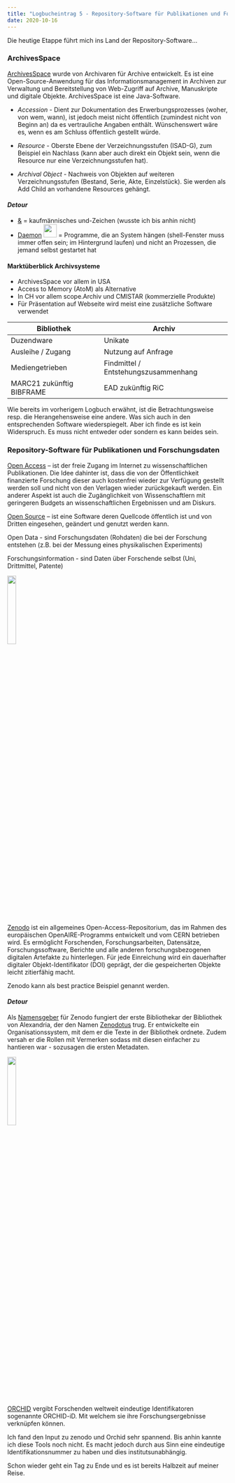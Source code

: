 ```yaml
---
title: "Logbucheintrag 5 - Repository-Software für Publikationen und Forschungsdaten"
date: 2020-10-16
---
```


Die heutige Etappe führt mich ins Land der Repository-Software... 

### ArchivesSpace
[ArchivesSpace](https://archivesspace.org/) wurde von Archivaren für Archive entwickelt. Es ist eine Open-Source-Anwendung für das Informationsmanagement in Archiven zur Verwaltung und Bereitstellung von Web-Zugriff auf Archive, Manuskripte und digitale Objekte. ArchivesSpace ist eine Java-Software.

- *Accession* - 
Dient zur Dokumentation des Erwerbungsprozesses (woher, von wem, wann), ist jedoch meist nicht öffentlich (zumindest nicht von Beginn an) da es vertrauliche Angaben enthält. Wünschenswert wäre es, wenn es am Schluss öffentlich gestellt würde.

- *Resource* -
Oberste Ebene der Verzeichnungsstufen (ISAD-G), zum Beispiel ein Nachlass (kann aber auch direkt ein Objekt sein, wenn die Resource nur eine Verzeichnungsstufen hat).

- *Archival Object* -
Nachweis von Objekten auf weiteren Verzeichnungsstufen (Bestand, Serie, Akte, Einzelstück). Sie werden als Add Child an vorhandene Resources gehängt.

#### *Detour*
- [&](https://de.m.wikipedia.org/wiki/Et-Zeichen) = kaufmännisches und-Zeichen (wusste ich bis anhin nicht)
- [Daemon](https://de.m.wikipedia.org/wiki/Daemon) <img src = "https://upload.wikimedia.org/wikipedia/commons/4/40/Daemon-phk.svg" width="30"> = Programme, die an System hängen (shell-Fenster muss immer offen sein; im Hintergrund laufen) und nicht an Prozessen, die jemand selbst gestartet hat 

#### Marktüberblick Archivsysteme
- ArchivesSpace vor allem in USA
- Access to Memory (AtoM) als Alternative
- In CH vor allem scope.Archiv und CMISTAR (kommerzielle Produkte)
- Für Präsentation auf Webseite wird meist eine zusätzliche Software verwendet

Bibliothek | Archiv
--------|--------
Duzendware | Unikate
Ausleihe / Zugang | Nutzung auf Anfrage
Mediengetrieben | Findmittel / Entstehungszusammenhang
MARC21 zukünftig BIBFRAME | EAD zukünftig RiC

Wie bereits im vorherigem Logbuch erwähnt, ist die Betrachtungsweise resp. die Herangehensweise eine andere. Was sich auch in den entsprechenden Software wiederspiegelt. Aber ich finde es ist kein Widerspruch. Es muss nicht entweder oder sondern es kann beides sein.

### Repository-Software für Publikationen und Forschungsdaten

[Open Access](https://de.wikipedia.org/wiki/Open_Access) – ist der freie Zugang im Internet zu wissenschaftlichen Publikationen. Die Idee dahinter ist, dass die von der Öffentlichkeit finanzierte Forschung dieser auch kostenfrei wieder zur Verfügung gestellt werden soll und nicht von den Verlagen wieder zurückgekauft werden. Ein anderer Aspekt ist auch die Zugänglichkeit von Wissenschaftlern mit geringeren Budgets an wissenschaftlichen Ergebnissen und am Diskurs. 

[Open Source](https://de.wikipedia.org/wiki/Open_Source) – ist eine Software deren Quellcode öffentlich ist und von Dritten eingesehen, geändert und genutzt werden kann.

Open Data - sind Forschungsdaten (Rohdaten) die bei der Forschung entstehen (z.B. bei der Messung eines physikalischen Experiments)

Forschungsinformation - sind Daten über Forschende selbst (Uni, Drittmittel, Patente)


<img src="https://upload.wikimedia.org/wikipedia/commons/0/0f/Zenodo_logo.jpg" width="20%">

[Zenodo](https://de.wikipedia.org/wiki/Zenodo) ist ein allgemeines Open-Access-Repositorium, das im Rahmen des europäischen OpenAIRE-Programms entwickelt und vom CERN betrieben wird. Es ermöglicht Forschenden, Forschungsarbeiten, Datensätze, Forschungssoftware, Berichte und alle anderen forschungsbezogenen digitalen Artefakte zu hinterlegen. Für jede Einreichung wird ein dauerhafter digitaler Objekt-Identifikator (DOI) geprägt, der die gespeicherten Objekte leicht zitierfähig macht.

Zenodo kann als best practice Beispiel genannt werden.

#### *Detour*
Als [Namensgeber](https://about.zenodo.org/) für Zenodo fungiert der erste Bibliothekar der Bibliothek von Alexandria, der den Namen [Zenodotus](https://en.wikipedia.org/wiki/Zenodotus) trug. Er entwickelte ein Organisationssystem, mit dem er die Texte in der Bibliothek ordnete. Zudem versah er die Rollen mit Vermerken sodass mit diesen einfacher zu hantieren war - sozusagen die ersten Metadaten.

<img src="https://upload.wikimedia.org/wikipedia/commons/b/b3/ORCID_logo_with_tagline.svg" width="20%">

[ORCHID](https://orcid.org/) vergibt Forschenden weltweit eindeutige Identifikatoren sogenannte ORCHID-iD. Mit welchem sie ihre Forschungsergebnisse verknüpfen können.

Ich fand den Input zu zenodo und Orchid sehr spannend. Bis anhin kannte ich diese Tools noch nicht. Es macht jedoch durch aus Sinn eine eindeutige Identifikationsnummer zu haben und dies institutsunabhängig. 

Schon wieder geht ein Tag zu Ende und es ist bereits Halbzeit auf meiner Reise.

